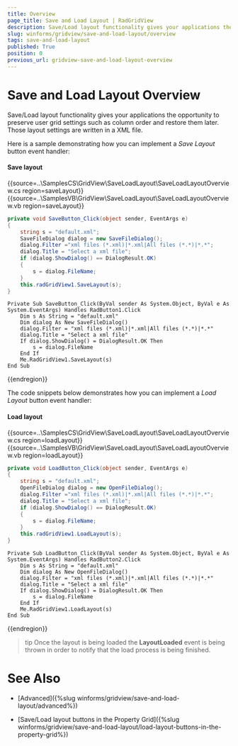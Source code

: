 ```yaml
---
title: Overview
page_title: Save and Load Layout | RadGridView
description: Save/Load layout functionality gives your applications the opportunity to preserve user grid settings such as column order and restore them later.
slug: winforms/gridview/save-and-load-layout/overview
tags: save-and-load-layout
published: True
position: 0
previous_url: gridview-save-and-load-layout-overview
---
```


# Save and Load Layout Overview

Save/Load layout functionality gives your applications the opportunity to preserve user grid settings such as column order and restore them later. Those layout settings are written in a XML file.

Here is a sample demonstrating how you can implement a *Save Layout* button event handler:

#### Save layout

{{source=..\SamplesCS\GridView\SaveLoadLayout\SaveLoadLayoutOverview.cs region=saveLayout}} 
{{source=..\SamplesVB\GridView\SaveLoadLayout\SaveLoadLayoutOverview.vb region=saveLayout}} 

````C#
private void SaveButton_Click(object sender, EventArgs e)
{
    string s = "default.xml";
    SaveFileDialog dialog = new SaveFileDialog();
    dialog.Filter ="xml files (*.xml)|*.xml|All files (*.*)|*.*";
    dialog.Title = "Select a xml file";
    if (dialog.ShowDialog() == DialogResult.OK)
    {
        s = dialog.FileName;
    }
    this.radGridView1.SaveLayout(s);
}

````
````VB.NET
Private Sub SaveButton_Click(ByVal sender As System.Object, ByVal e As System.EventArgs) Handles RadButton1.Click
    Dim s As String = "default.xml"
    Dim dialog As New SaveFileDialog()
    dialog.Filter = "xml files (*.xml)|*.xml|All files (*.*)|*.*"
    dialog.Title = "Select a xml file"
    If dialog.ShowDialog() = DialogResult.OK Then
        s = dialog.FileName
    End If
    Me.RadGridView1.SaveLayout(s)
End Sub

````

{{endregion}} 

The code snippets below demonstrates how you can implement a *Load Layout* button event handler: 

#### Load layout

{{source=..\SamplesCS\GridView\SaveLoadLayout\SaveLoadLayoutOverview.cs region=loadLayout}} 
{{source=..\SamplesVB\GridView\SaveLoadLayout\SaveLoadLayoutOverview.vb region=loadLayout}} 

````C#
private void LoadButton_Click(object sender, EventArgs e)
{
    string s = "default.xml";
    OpenFileDialog dialog = new OpenFileDialog();
    dialog.Filter ="xml files (*.xml)|*.xml|All files (*.*)|*.*";
    dialog.Title = "Select a xml file";
    if (dialog.ShowDialog() == DialogResult.OK)
    {
        s = dialog.FileName;
    }
    this.radGridView1.LoadLayout(s);
}

````
````VB.NET
Private Sub LoadButton_Click(ByVal sender As System.Object, ByVal e As System.EventArgs) Handles RadButton2.Click
    Dim s As String = "default.xml"
    Dim dialog As New OpenFileDialog()
    dialog.Filter = "xml files (*.xml)|*.xml|All files (*.*)|*.*"
    dialog.Title = "Select a xml file"
    If dialog.ShowDialog() = DialogResult.OK Then
        s = dialog.FileName
    End If
    Me.RadGridView1.LoadLayout(s)
End Sub

````

{{endregion}} 

>tip Once the layout is being loaded the __LayoutLoaded__ event is being thrown in order to notify that the load process is being finished.
>





# See Also
* [Advanced]({%slug winforms/gridview/save-and-load-layout/advanced%})

* [Save/Load layout buttons in the Property Grid]({%slug winforms/gridview/save-and-load-layout/load-layout-buttons-in-the-property-grid%})

